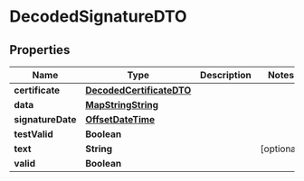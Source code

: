 # DecodedSignatureDTO

## Properties
Name | Type | Description | Notes
------------ | ------------- | ------------- | -------------
**certificate** | [**DecodedCertificateDTO**](DecodedCertificateDTO.md) |  | 
**data** | [**MapStringString**](MapStringString.md) |  | 
**signatureDate** | [**OffsetDateTime**](OffsetDateTime.md) |  | 
**testValid** | **Boolean** |  | 
**text** | **String** |  |  [optional]
**valid** | **Boolean** |  | 
